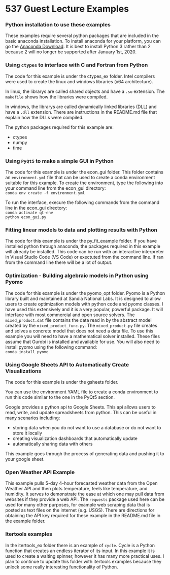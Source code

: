 ﻿# 537 Guest Lecture Examples

### Python installation to use these examples
These examples require several python packages that are included in the basic anaconda installation. 
To install anaconda for your platform, you can go the [Anaconda Download](https://www.anaconda.com/distribution/). 
It is best to install Python 3 rather than 2 because 2 will no longer be supported after January 1st, 2020.

### Using `ctypes` to interface with C and Fortran from Python
The code for this example is under the ctypes_ex folder. 
Intel compilers were used to create the linux and windows libraries (x64 architecture). 

In linux, the librarys are called shared objects and have a `.so` extension. The `makefile` shows how the libraries were compiled. 

In windows, the librarys are called dynamically linked libraries (DLL) and have a `.dll` extension. There are instructions in the README.md file that explain how the DLLs were compiled. 


The python packages required for this example are:  
- ctypes 
- numpy
- time

### Using `PyQt5` to make a simple GUI in Python
The code for this example is under the econ_gui folder. 
This folder contains an `environment.yml` file that can be used to create a conda environment suitable for this example.
To create the environment, type the following into your command line from the econ_gui directory:  
    `conda env create -f environment.yml` 

To run the interface, execure the following commands from the command line in the econ_gui directory:  
    `conda activate qt-env`  
    `python econ_gui.py`  

### Fitting linear models to data and plotting results with Python
The code for this example is under the py_fit_example folder.
If you have installed python through anaconda, the packages required in this example will already be installed. 
This code can be run with an interactive interpreter in Visual Studio Code (VS Code) or exectuted from the command line.
If ran from the command line there will be a lot of output. 

### Optimization - Building algebraic models in Python using Pyomo
The code for this example is under the pyomo_opt folder. 
Pyomo is a Python library built and maintained at Sandia National Labs.
It is designed to allow users to create optimization models with python code and pyomo classes. 
I have used this extensively and it is a very popular, powerful package. It will interface with most commercial and open source solvers. 
The `mixed_product.dat` file contains the data read in by the abstract model created by the `mixed_product_func.py`.
The `mixed_product.py` file creates and solves a concrete model that does not need a data file. 
To use this example you will need to have a mathematical solver installed. These files assume that Gurobi is installed and available for use.
You will also need to install pyomo using the following command:  
    `conda install pyomo`

### Using Google Sheets API to Automatically Create Visualizations
The code for this example is under the gsheets folder.

You can use the environment YAML file to create a conda environment to run this code similar to the one in the PyQt5 section.


Google provides a python api to Google Sheets. This api allows users to read, write, and update spreadsheets from python. 
This can be useful in many scenarios including:

* storing data when you do not want to use a database or do not want to store it locally
* creating visualization dashboards that automatically update
* automatically sharing data with others

This example goes through the process of generating data and pushing it to your google sheet.

### Open Weather API Example
This example pulls 5-day 4-hour forecasted weather data from the Open Weather API and then plots temperature, feels like temperature, and humidity. It serves to demonstrate the ease at which one may pull data from websites if they provide a web API. The `requests` package used here can be used for many other purposes, for example web scraping data that is posted as text files on the internet (e.g. USGS). There are directions for obtaining the API key required for these example in the README.md file in the example folder. 

### Itertools examples
In the itertools_ex folder there is an example of `cycle`. Cycle is a Python function that creates an endless iterator of its input. 
In this example it is used to create a waiting spinner, however it has many more practical uses. 
I plan to continue to update this folder with itertools examples because they unlock some really interesting functionality of Python.
